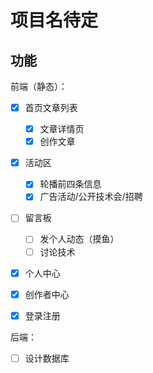 # 项目名待定



## 功能

前端（静态）：

- [x] 首页文章列表
  - [x] 文章详情页
  - [x] 创作文章
- [x] 活动区
  - [x] 轮播前四条信息
  - [x] 广告活动/公开技术会/招聘
- [ ] 留言板
  - [ ] 发个人动态（摸鱼）
  - [ ] 讨论技术
- [x] 个人中心
- [x] 创作者中心
- [x] 登录注册



后端：

- [ ] 设计数据库
